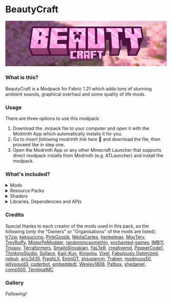 # BeautyCraft

![BeautyCraft Banner Image](https://github.com/guefra/BeautyCraft/blob/main/src/images/banner.png?raw=true)

### What is this?

BeautyCraft is a Modpack for Fabric 1.21 which adds tons of stunning ambient sounds, graphical overhaul and some quality of life mods.

### Usage

There are three options to use this modpack:
1. Download the .mrpack file to your computer and open it with the Modrinth App which automatically installs it for you.
2. Go to _insert following modrinth link here_ 🙂 and download the file, then proceed like in step one.
3. Open the Modrinth App or any other Minecraft Launcher that supports direct modpack installs from Modrinth (e.g. ATLauncher) and install the modpack.

### What's included?

<details>
    <summary>
    Mods
    </summary>
    <ul>
        <li><p><a href="https://modrinth.com/mod/3dskinlayers">3D Skin Layers</a></p></li>
        <li><p><a href="https://modrinth.com/mod/just-zoom">Just Zoom</a></p></li>
        <li><p><a href="https://modrinth.com/mod/visuality">Visuality</a></p></li>
        <li><p><a href="https://modrinth.com/mod/glowing-torchflower">Glowing Torchflower</a></p></li>
        <li><p><a href="https://modrinth.com/mod/sound-physics-remastered">Sound Physics Remastered</a></p></li>
        <li><p><a href="https://modrinth.com/mod/better-f1-reborn">Better F1 Reborn</a></p></li>
        <li><p><a href="https://modrinth.com/mod/betterf3">BetterF3</a></p></li>
        <li><p><a href="https://modrinth.com/mod/shulkerboxtooltip">Shulker Box Tooltip</a></p></li>
        <li><p><a href="https://modrinth.com/mod/fallingleaves">Falling Leaves</a></p></li>
        <li><p><a href="https://modrinth.com/mod/inventory-blur">Inventory Blur</a></p></li>
        <li><p><a href="https://modrinth.com/mod/flow">Flow</a></p></li>
        <li><p><a href="https://modrinth.com/mod/tiny-item-animations">Tiny Item Animations</a></p></li>
        <li><p><a href="https://modrinth.com/mod/modmenu">Mod Menu</a></p></li>
        <li><p><a href="https://modrinth.com/mod/smooth-scroll">Smooth Scrolling</a></p></li>
        <li><p><a href="https://modrinth.com/mod/mouse-tweaks">Mouse Tweaks</a></p></li>
        <li><p><a href="https://modrinth.com/mod/ambientsounds">Ambient Sounds</a></p></li>
        <li><p><a href="https://modrinth.com/mod/continuity">Continuity</a></p></li>
        <li><p><a href="https://modrinth.com/mod/ryoamiclights">RyoamicLights</a></p></li>
        <li><p><a href="https://modrinth.com/mod/presence-footsteps">Presence-Footsteps</a></p></li>
        <li><p><a href="https://modrinth.com/mod/clientsort">Client Sort</a></p></li>
    </ul>
</details>

<details>
    <summary>
    Resource Packs
    </summary>
    <ul>
        <li><p><a href="https://modrinth.com/resourcepack/compact-font/versions">Compact Font</a> (Updated to 1.21)</p></li>
        <li><p><a href="https://modrinth.com/resourcepack/colourful-containers-dark-mode-gui">Colourful containers Dark Mode GUI</a></p></li>
        <li><p><a href="https://modrinth.com/resourcepack/refined-enchants">Refined Entchants</a></p></li>
        <li><p><a href="https://modrinth.com/resourcepack/fast-better-grass">Fast Better Grass</a></p></li>
        <li><p><a href="https://modrinth.com/resourcepack/default-dark-mode">Default Dark Mode</a></p></li>
        <li><p><a href="https://modrinth.com/resourcepack/default-dark-mode-expansion">Default Dark Mode: Expansion</a></p></li>
        <li><p><a href="https://modrinth.com/resourcepack/fresh-animations">Fresh Animations</a></p></li>
    </ul>
</details>

<details>
    <summary>
    Shaders
    </summary>
    <ul>
        <li><p><a href="https://modrinth.com/shader/complementary-unbound">Complementary Shaders - Unbound</a></p></li>
    </ul>
</details>

<details>
    <summary>Libraries, Dependencies and APIs</summary>
    <ul>
        <li><a href="https://modrinth.com/mod/cit-resewn">CIT Resewn</a></li>
        <li><a href="https://modrinth.com/mod/entity-model-features">[EMF] Entity Model Features</a></li>
        <li><a href="https://modrinth.com/mod/entitytexturefeatures">[ETF] Entity Texture Features</a></li>
        <li><a href="https://modrinth.com/mod/fabric-api">Fabric API</a></li>
        <li><a href="https://modrinth.com/mod/sodium">Sodium</a></li>
        <li><a href="https://modrinth.com/mod/iris">Iris Shaders</a></li>
        <li><a href="https://modrinth.com/mod/lithium">Lithium</a></li>
        <li><a href="https://modrinth.com/mod/modernfix">ModernFix</a></li>
        <li><a href="https://modrinth.com/mod/servercore">ServerCore</a></li>
        <li><a href="https://modrinth.com/mod/placeholder-api">Text Placeholder API</a></li>
        <li><a href="https://modrinth.com/mod/cloth-config">Cloth Config API</a></li>
        <li><a href="https://modrinth.com/mod/konkrete">Konkrete</a></li>
        <li><a href="https://modrinth.com/mod/mru">M.R.U</a></li>
        <li><a href="https://modrinth.com/mod/indium">Indium</a></li>
    </ul>
</details>

### Credits

Special thanks to each creator of the mods used in this pack, so the following (only the "Owners" or "Organisations" of the mods are listed):
[tr7zw](https://modrinth.com/user/tr7zw), [keksuccino](https://modrinth.com/user/keksuccino), [PinkGoosik](https://modrinth.com/user/PinkGoosik), [NikitaCartes](https://modrinth.com/user/NikitaCartes), [henkelmax](https://modrinth.com/user/henkelmax), [MovTery](https://modrinth.com/user/MovTery), [TreyRuffy](https://modrinth.com/user/TreyRuffy), [MisterPeModder](https://modrinth.com/user/MisterPeModder), [randommcsomethin](https://modrinth.com/user/randommcsomethin), [enchanted-games](https://modrinth.com/user/enchanted-games), [IMB11](https://modrinth.com/user/IMB11), [Trivaxy](https://modrinth.com/user/Trivaxy), [Terraformers](https://modrinth.com/organization/terraformers), [SmajloSlovakian](https://modrinth.com/user/SmajloSlovakian), [YaLTeR](https://modrinth.com/user/YaLTeR), [creativemd](https://modrinth.com/user/creativemd), [PepperCode1](https://modrinth.com/user/PepperCode1), [ThinkingStudio](https://modrinth.com/organization/thinkingstudio), [Sollace](https://modrinth.com/user/Sollace), [Kaiji-Kun](https://modrinth.com/user/Kaiji-Kun), [Kingybu](https://modrinth.com/user/Kingybu), [Vixel](https://modrinth.com/user/Vixel), [Fabulously Optimized](https://modrinth.com/organization/fabulously-optimized), [nebulr](https://modrinth.com/user/nebulr), [aric3435](https://modrinth.com/user/aric3435), [FreshLX](https://modrinth.com/user/FreshLX), [EminGT](https://modrinth.com/user/EminGT), [shsupercm](https://modrinth.com/user/shsupercm), [Traben](https://modrinth.com/user/Traben), [modmuss50](https://modrinth.com/user/modmuss50), [jellysquid3](https://modrinth.com/user/jellysquid3), [coderbot](https://modrinth.com/user/coderbot), [embeddedt](https://modrinth.com/user/embeddedt), [Wesley1808](https://modrinth.com/user/Wesley1808), [Patbox](https://modrinth.com/user/Patbox), [shedaniel](https://modrinth.com/user/shedaniel), [comp500](https://modrinth.com/user/comp500), [TerminalMC](https://modrinth.com/organization/terminalmc)

### Gallery

_Following!_
